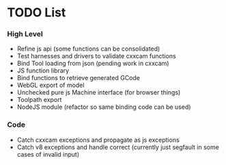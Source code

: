 # TODO List #

### High Level ###
 * Refine js api (some functions can be consolidated)
 * Test harnesses and drivers to validate cxxcam functions
 * Bind Tool loading from json (pending work in cxxcam)
 * JS function library
 * Bind functions to retrieve generated GCode
 * WebGL export of model
 * Unchecked pure js Machine interface (for browser things)
 * Toolpath export
 * NodeJS module (refactor so same binding code can be used)

### Code ###
 * Catch cxxcam exceptions and propagate as js exceptions
 * Catch v8 exceptions and handle correct (currently just segfault in some cases of invalid input)
